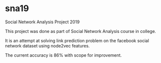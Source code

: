 # sna19
Social Network Analysis Project 2019

This project was done as part of Social Network Analysis course in college. 

It is an attempt at solving link prediction problem on the facebook social network dataset using node2vec features. 

The current accuracy is 86% with scope for improvement.

